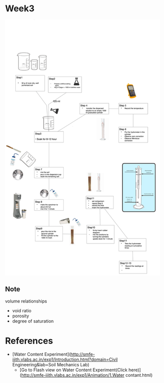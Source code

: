 # Week3





![hydrometerStep](Moisture_Content_img/hydrometerStep.png)









## Note

volume relationships

* void ratio
* porosity
* degree of saturation 

# References

* [Water Content Experiment](http://smfe-iiith.vlabs.ac.in/exp1/Introduction.html?domain=Civil Engineering&lab=Soil Mechanics Lab) 
  * [Go to Flash view on Water Content Experiment(Click here)](http://smfe-iiith.vlabs.ac.in/exp1/Animation/1.Water contant.html) 

 